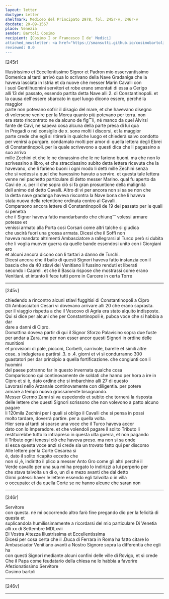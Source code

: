 ```yaml
---
layout: letter
doctype: Letter
shelfmark: Mediceo del Principato 2978, fol. 245r-v, 246r-v
docdate: 20-09-1567
place: Venezia
sender: Bartoli Cosimo
recipient: [Cosimo I or Francesco I de' Medici]
attached_newsletter: <a href="https://smansutti.github.io/cosimobartoli/texts/3080_035/">3080_035</a>
reviewed: 0.0
---
```


[245r]  
  
  
Illustrissimo et Eccellentissimo Signor et Padron mio osservantissimo  
Domenica al tardi arrivò qua lo scrivano della Nave Gradaniga che la  
haveva lasciata in Istria et da nuove che messer Marin Cavalli con  
i suoi Gentilhuomini servitori et robe erano smontati di essa a Cerigo  
alli 13 del passato, essendo partita detta Nave alli 2. di Constantinopoli. et  
la causa dell'essere sbarcato in quel luogo dicono essere, perché la maggior  
parte non potevano sofrir il disagio del mare, et che havevano disegno  
di volersene venire per la Morea quanto più potevano per terra. non  
era stato rincontrato ne da alcuno de fig⁀li, né manco da quel Alvirsi  
fante de Cavi, ne sapeva cosa alcuna della parte presa di lui qua  
in Pregadi o nel consiglio de x. sono molti i discorsi, et la maggior  
parte crede che egli si ritirerà in qualche luogo et chiederà salvo condotto  
per venirsi a purgare. condamato molti per amor di quella lettera degli Ebrei  
di Constantinopoli. per la quale scrivevono a questi dica che li pagassino a suo arrivo  
mille Zechini et che le ne donassino che le ne farieno buoni. ma che non lo  
scrivessino a libro, et che stracciassino subito detta lettera ricevuta che la  
havevano, che li farieno buoni i ogni modo li detti mille Zechini senza  
che si vedessi a quel che havessino havuto a servire. et questa tale lettera  
venne nel pachetto particulare di detto messer Marino. qual fu aperto da  
Cavi de .x. per il che sopra ciò si fa gran prosuntione della malignità  
dell animo del detto Cavalli. Altro di vi per ancora non si sa se non che  
la detta nave gradanga haveva riscontra la Nave bona che li haveva  
stata nuova della retentione ordinata contro al Cavalli.  
Comparsono ancora lettere di Constantinopoli de 19 del passato per le quali si penetra  
che il Signor haveva fatto mandarbando che chiunq⁀ volessi armare potesse et  
venissi armato alla Porta così Corsari come altri talche si giudica  
che uscirà fuori una grossa armata. Dicesi che il Soffi non  
haveva mandato altrimenti Ambasciatore a rallegrarsi al Turco però si dubita  
che li voglia muover guerra da quelle bande essendosi unito con i Giorgiani  
ero  
et alcuni ancora dicono con li tartari a danno de Turchi.  
Dicesi ancora che il bailo di questi Signori haveva fatto instanzia con il  
bascia che da 40 stiavi del Venitiano li fussino renduti et liberati  
secondo i Capreli. et che il Bascia rispose che mostrassi come erano  
Venitiani. et intanto li fece tutti porre in Carcere in certa Torre  
  
---  

[245v]  
  
  
chiedendo a rincontro alcuni stiavi fuggitisi di Constantinopoli a Cipro  
Gli Ambasciatori Cesari vi dovevano arrivare alli 20 che erano soprasta.  
per il viaggio rispetta a che il Vescovo di Agria era stato alquito indisposte.  
Qui si dice per alcuni che per Constantinopoli è, pubca voce che si habbia a dar  
dare a danni di Cipro.  
Domattina doveva partir di qui il Signor Sforzo Palavisino sopra due fuste  
per andar a Zara. ma per non esser ancor questi Signori in ordine delle munitioni  
et provisioni di pale, picconi, Corbelli, carrivole, barelle et simili altre  
cose. s indugiera a partirsi .3. o .4. giorni et vi si condurranno 300  
guastatori per dar principio a quella fortificazione. che congiunti con li huomini  
del paese potranno far in questo invernata qualche cosa  
Compariscono qui continovamente de soldati che hanno per hora a ire in  
Cipro et si è, dato ordine che si imbarchino alli 27 di questo  
Lavorasi nello Arzanale continovamente con diligentia. per potere  
armare a tempo nuovo grossamente bisognando.  
Messer Giermo Zanni si va espedendo et subito che tornerà la risposta  
delle lettere che questi Signori scrissono che non volevono a patto alcuno pagare  
li 120mila Zechini per i quali si obligo il Cavalli che si pensa in possi  
molto tardare, doverrà partire. per a quella volta.  
Hier sera al tardi si sparse una voce che il Turco haveva accor  
dato con lo Imperadore. et che volendoli pagare il solito Tributo li  
restituirebbe tutto lo intrapreso in questa ulta guerra, et non pagando  
il Tributo ogni tenessi ciò che haveva preso. ma non si sa onde  
si esca questa voce anzi si crede sia un trovato fatto qui per discorso  
Alle lettere per la Corte Cesarea si  
è, dato il solito ricapito eccetto che  
non si ,è, indiritto il plico a messer Anto Gro come gli altri perché il  
Verde cavallo per una sua mi ha pregato lo indirizzi a lui perperio per  
che stava talvolta un dì o, un dì e mezo avanti che dal detto  
Girmi potessi haver le lettere essendo egli talvolta o in villa  
o occupato: et da quella Corte se ne hanno alcune che saran non  
  
---  

[246r]  
  
  
Servitore  
con questa. né mi occorrendo altro farò fine pregando dio per la felicità di questa et  
suplicandola humilissimamente a ricordarsi del mio particulare Di Venetia  
alli xx di Settembre MDLxvii  
Di Vostra Altezza Illustrissima et Eccellentissima  
Dicesi per cosa certa che il .Duca di Ferrara in Roma ha fatto citare lo  
Ambasciador Venitiano avanti a Nostro Signore sopra la differentia che egli ha  
con questi Signori mediante alcuni confini delle ville di Rovigo, et si crede  
Che il Papa come feudatario della chiesa ne lo habbia a favorire  
Afezionatissimo Servitore  
Cosimo bartoli  
  
---  

[246v]  
  
  
  
---  

